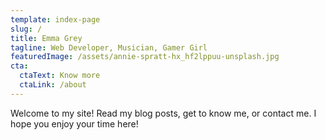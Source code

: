 ```yaml
---
template: index-page
slug: /
title: Emma Grey
tagline: Web Developer, Musician, Gamer Girl
featuredImage: /assets/annie-spratt-hx_hf2lppuu-unsplash.jpg
cta:
  ctaText: Know more
  ctaLink: /about
---
```

Welcome to my site! Read my blog posts, get to know me, or contact me. I hope you enjoy your time here!